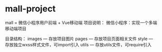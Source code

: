 # mall-project
mall = 微信小程序用户前端 + Vue移动端
项目说明：
微信小程序：实现一个多端移动端项目

目录结构：
images — 存放项目图片
pages — 存放项目页面相关文件
style — 存放独立wxss样式文件，可import引入
utils — 存放utils文件，可require引入

